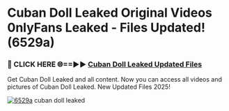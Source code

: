 # Cuban Doll Leaked Original Videos 0nlyFans Leaked - Files Updated! (6529a)

<h3>🔴 CLICK HERE 🌐==►► <a href="https://tinyurl.com/ms9xzufz" rel="nofollow">Cuban Doll Leaked Updated Files</a></h3>

Get Cuban Doll Leaked and all content. Now you can access all videos and pictures of Cuban Doll Leaked. New Updated Files 2025!

[![6529a](https://i.imgur.com/PQ7UWWw.gif)](https://tinyurl.com/ms9xzufz)
cuban doll leaked